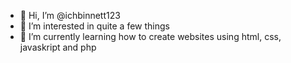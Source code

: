 - 👋 Hi, I’m @ichbinnett123
- 👀 I’m interested in quite a few things
- 🌱 I’m currently learning how to create websites using html, css, javaskript and php

<!---
ichbinnett123/ichbinnett123 is a ✨ special ✨ repository because its `README.md` (this file) appears on your GitHub profile.
You can click the Preview link to take a look at your changes.
--->
